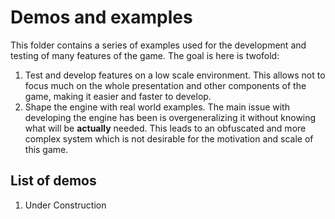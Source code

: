 # Demos and examples

This folder contains a series of examples used for the development and testing of many features of the game. The goal is here is twofold:

1. Test and develop features on a low scale environment. This allows not to focus much on the whole presentation and other components of the
   game, making it easier and faster to develop.
2. Shape the engine with real world examples. The main issue with developing the engine has been is overgeneralizing it without knowing what
   will be **actually** needed. This leads to an obfuscated and more complex system which is not desirable for the motivation and scale of
   this game.

## List of demos

1. Under Construction